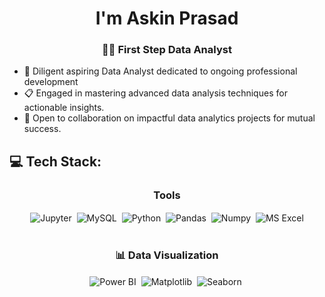 <h1 align="center"> I'm Askin Prasad </h1>
<h3 align="center"> 🦶🏾 First Step Data Analyst </h3>

- 🌱 Diligent aspiring Data Analyst dedicated to ongoing professional development
- 📋 Engaged in mastering advanced data analysis techniques for actionable insights.
- 👀 Open to collaboration on impactful data analytics projects for mutual success.
## 💻 Tech Stack:
<div align = 'center'>
  <h3 align="center">Tools </h3>
  <img src="https://img.shields.io/badge/Jupyter-F37626.svg?&style=for-the-badge&logo=Jupyter&logoColor=white" align="center" alt="Jupyter">
  <img src="" align="center" alt="">
  <img src="https://img.shields.io/badge/MySQL-005C84?style=for-the-badge&logo=mysql&logoColor=white" align="center" alt="MySQL">
  <img src="" align="center" alt="">
  <img src="https://img.shields.io/badge/Python-FFD43B?style=for-the-badge&logo=python&logoColor=blue" align="center" alt="Python">
  <img src="" align="center" alt="">
  <img src="https://img.shields.io/badge/Pandas-2C2D72?style=for-the-badge&logo=pandas&logoColor=white" align="center" alt="Pandas">
  <img src="" align="center" alt="">
  <img src="https://img.shields.io/badge/Numpy-777BB4?style=for-the-badge&logo=numpy&logoColor=white" align="center" alt="Numpy">
  <img src="" align="center" alt="">

  <img src="https://img.shields.io/badge/Microsoft_Excel-217346?style=for-the-badge&logo=microsoft-excel&logoColor=white" align="center" alt="MS Excel">

</div>
<br>

<div align = 'center'>
  <h3 align="center">📊 Data Visualization </h3>
    
  <img src="https://img.shields.io/badge/PowerBI-F2C811?style=for-the-badge&logo=Power%20BI&logoColor=white" align="center" alt="Power BI">
  <img src="" align="center" alt="">
 <img src="https://img.shields.io/badge/Matplotlib-%23ffffff.svg?style=for-the-badge&logo=Matplotlib&logoColor=white" align="center" alt="Matplotlib">
  <img src="" align="center" alt="">
  <img src="https://img.shields.io/badge/Seaborn-%23ffffff.svg?style=for-the-badge&logo=Matplotlib&logoColor=white" align="center" alt="Seaborn">
  <img src="" align="center" alt="">

</div>

<br>
    
